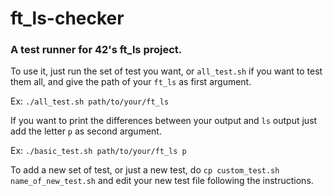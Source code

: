 # ft_ls-checker

### A test runner for 42's ft_ls project.

To use it, just run the set of test you want, or `all_test.sh` if you want to test them all, and give the path of your `ft_ls`
as first argument.

Ex: `./all_test.sh path/to/your/ft_ls`

If you want to print the differences between your output and `ls` output just add the letter `p` as second argument.

Ex: `./basic_test.sh path/to/your/ft_ls p`

To add a new set of test, or just a new test, do `cp custom_test.sh name_of_new_test.sh` and edit your new test file following the instructions.
